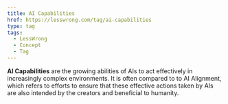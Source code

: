 ```yaml
---
title: AI Capabilities
href: https://lesswrong.com/tag/ai-capabilities
type: tag
tags:
  - LessWrong
  - Concept
  - Tag
---
```


**AI Capabilities** are the growing abilities of AIs to act effectively in increasingly complex environments. It is often compared to to AI Alignment, which refers to efforts to ensure that these effective actions taken by AIs are also intended by the creators and beneficial to humanity.